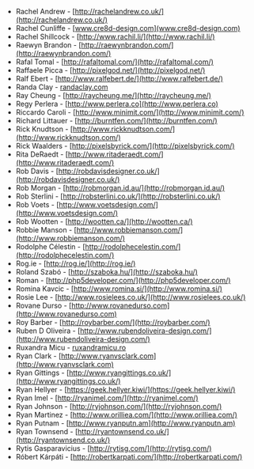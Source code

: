  * Rachel Andrew - [http://rachelandrew.co.uk/](http://rachelandrew.co.uk/)
 * Rachel Cunliffe - [www.cre8d-design.com](www.cre8d-design.com)
 * Rachel Shillcock - [http://www.rachil.li/](http://www.rachil.li/)
 * Raewyn Brandon - [http://raewynbrandon.com/](http://raewynbrandon.com/)
 * Rafal Tomal - [http://rafaltomal.com/](http://rafaltomal.com/)
 * Raffaele Picca - [http://pixelgod.net/](http://pixelgod.net/)
 * Ralf Ebert - [http://www.ralfebert.de/](http://www.ralfebert.de/)
 * Randa Clay - [randaclay.com](randaclay.com)
 * Ray Cheung - [http://raycheung.me/](http://raycheung.me/)
 * Regy Perlera - [http://www.perlera.co](http://www.perlera.co)
 * Riccardo Caroli - [http://www.minimit.com/](http://www.minimit.com/)
 * Richard Littauer - [http://burntfen.com/](http://burntfen.com/)
 * Rick Knudtson - [http://www.rickknudtson.com/](http://www.rickknudtson.com/)
 * Rick Waalders - [http://pixelsbyrick.com/](http://pixelsbyrick.com/)
 * Rita DeRaedt - [http://www.ritaderaedt.com/](http://www.ritaderaedt.com/)
 * Rob Davis - [http://robdavisdesigner.co.uk/](http://robdavisdesigner.co.uk/)
 * Rob Morgan - [http://robmorgan.id.au/](http://robmorgan.id.au/)
 * Rob Sterlini - [http://robsterlini.co.uk/](http://robsterlini.co.uk/)
 * Rob Voets - [http://www.voetsdesign.com/](http://www.voetsdesign.com/)
 * Rob Wootten - [http://wootten.ca/](http://wootten.ca/)
 * Robbie Manson - [http://www.robbiemanson.com/](http://www.robbiemanson.com/)
 * Rodolphe Célestin - [http://rodolphecelestin.com/](http://rodolphecelestin.com/)
 * Rog.ie - [http://rog.ie/](http://rog.ie/)
 * Roland Szabó - [http://szaboka.hu/](http://szaboka.hu/)
 * Roman - [http://php5developer.com/](http://php5developer.com/)
 * Romina Kavcic - [http://www.romina.si/](http://www.romina.si/)
 * Rosie Lee - [http://www.rosielees.co.uk/](http://www.rosielees.co.uk/)
 * Rovane Durso - [http://www.rovanedurso.com](http://www.rovanedurso.com)
 * Roy Barber - [http://roybarber.com/](http://roybarber.com/)
 * Ruben D Oliveira - [http://www.rubendoliveira-design.com/](http://www.rubendoliveira-design.com/)
 * Ruxandra Micu - [ruxandramicu.ro](ruxandramicu.ro)
 * Ryan Clark - [http://www.ryanvsclark.com](http://www.ryanvsclark.com)
 * Ryan Gittings - [http://www.ryangittings.co.uk/](http://www.ryangittings.co.uk/)
 * Ryan Hellyer - [https://geek.hellyer.kiwi/](https://geek.hellyer.kiwi/)
 * Ryan Imel - [http://ryanimel.com/](http://ryanimel.com/)
 * Ryan Johnson - [http://ryjohnson.com/](http://ryjohnson.com/)
 * Ryan Martinez - [http://www.orilliea.com/](http://www.orilliea.com/)
 * Ryan Putnam - [http://www.ryanputn.am](http://www.ryanputn.am)
 * Ryan Townsend - [http://ryantownsend.co.uk/](http://ryantownsend.co.uk/)
 * Rytis Gasparavicius - [http://rytisg.com/](http://rytisg.com/)
 * Róbert Kárpáti - [http://robertkarpati.com/](http://robertkarpati.com/)